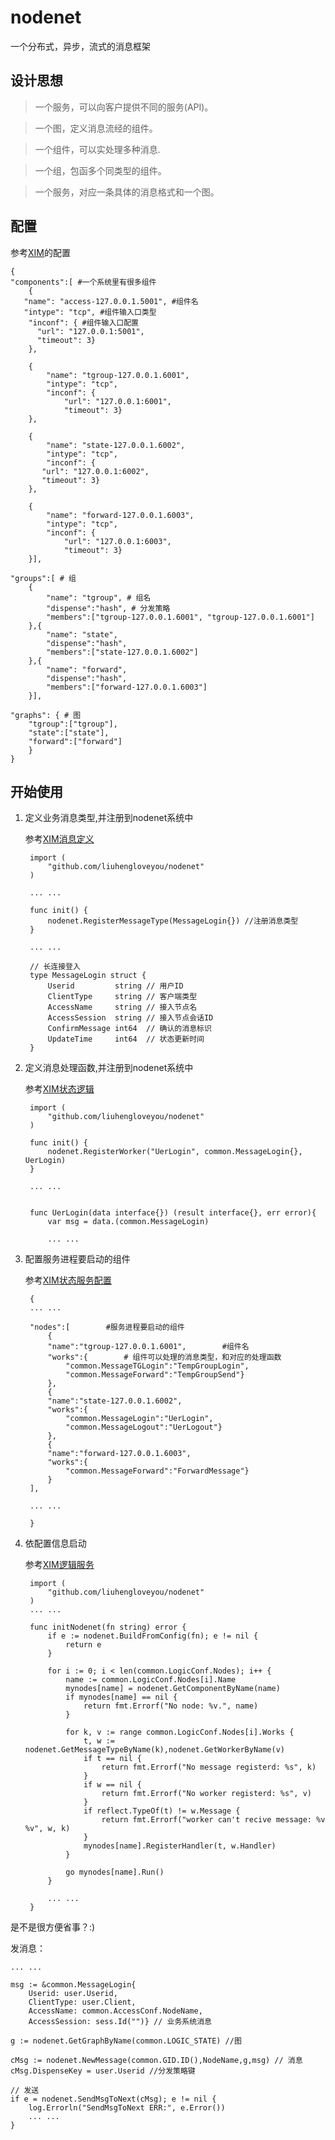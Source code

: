 # nodenet
一个分布式，异步，流式的消息框架
	
## 设计思想

>一个服务，可以向客户提供不同的服务(API)。

>一个图，定义消息流经的组件。

>一个组件，可以实处理多种消息.

>一个组，包函多个同类型的组件。

>一个服务，对应一条具体的消息格式和一个图。
	
## 配置
参考[XIM](https://github.com/liuhengloveyou/xim/blob/master/example/nodenet.conf.sample)的配置

	{
	"components":[ #一个系统里有很多组件
		{
       "name": "access-127.0.0.1.5001", #组件名
       "intype": "tcp", #组件输入口类型
		"inconf": { #组件输入口配置
	      "url": "127.0.0.1:5001",
	      "timeout": 3}
		},
	
		{
			"name": "tgroup-127.0.0.1.6001",
        	"intype": "tcp",
			"inconf": {
				"url": "127.0.0.1:6001",
	      		"timeout": 3}
		},
	
		{
			"name": "state-127.0.0.1.6002",
        	"intype": "tcp",
			"inconf": {
	   	   "url": "127.0.0.1:6002",
	   	   "timeout": 3}
		},

		{
			"name": "forward-127.0.0.1.6003",
        	"intype": "tcp",
			"inconf": {
	      		"url": "127.0.0.1:6003",
	      		"timeout": 3}
		}],
	
	"groups":[ # 组
		{
			"name": "tgroup", # 组名
			"dispense":"hash", # 分发策略
			"members":["tgroup-127.0.0.1.6001", "tgroup-127.0.0.1.6001"]
		},{
			"name": "state",
			"dispense":"hash",
			"members":["state-127.0.0.1.6002"]
		},{
			"name": "forward",
			"dispense":"hash",
			"members":["forward-127.0.0.1.6003"]
		}],

	"graphs": { # 图
		"tgroup":["tgroup"], 
		"state":["state"],
		"forward":["forward"]
		}
	}


## 开始使用

1. 定义业务消息类型,并注册到nodenet系统中
	
	参考[XIM消息定义](https://github.com/liuhengloveyou/xim/blob/master/common/message.go)
	
		import (
			"github.com/liuhengloveyou/nodenet"
		)
		
		... ...
		
		func init() {
			nodenet.RegisterMessageType(MessageLogin{}) //注册消息类型		
		}
		
		... ... 
		
		// 长连接登入
		type MessageLogin struct {
			Userid         string // 用户ID
			ClientType     string // 客户端类型
			AccessName     string // 接入节点名
			AccessSession  string // 接入节点会话ID
			ConfirmMessage int64  // 确认的消息标识
			UpdateTime     int64  // 状态更新时间
		}

	
2. 定义消息处理函数,并注册到nodenet系统中

	参考[XIM状态逻辑](https://github.com/liuhengloveyou/xim/blob/master/logic/state.go)
	
		import (
			"github.com/liuhengloveyou/nodenet"
		)
	
		func init() {
			nodenet.RegisterWorker("UerLogin", common.MessageLogin{}, UerLogin)
		}
		
		... ...
		
		
		func UerLogin(data interface{}) (result interface{}, err error){
			var msg = data.(common.MessageLogin)
			
			... ...
			
3. 配置服务进程要启动的组件

	参考[XIM状态服务配置](https://github.com/liuhengloveyou/xim/blob/master/example/logic.conf.simple)
	
		{
		... ...

		"nodes":[        #服务进程要启动的组件
			{
			"name":"tgroup-127.0.0.1.6001",        #组件名
			"works":{        # 组件可以处理的消息类型，和对应的处理函数
				"common.MessageTGLogin":"TempGroupLogin",
				"common.MessageForward":"TempGroupSend"}
			},
			{
			"name":"state-127.0.0.1.6002",
			"works":{
				"common.MessageLogin":"UerLogin",
				"common.MessageLogout":"UerLogout"}
			},
			{
			"name":"forward-127.0.0.1.6003",
			"works":{
				"common.MessageForward":"ForwardMessage"}
			}
		],
	
		... ...
	
		}			
3. 依配置信息启动

	参考[XIM逻辑服务](https://github.com/liuhengloveyou/xim/blob/master/logic/logic.go)

		import (
			"github.com/liuhengloveyou/nodenet"
		)
		... ...

		func initNodenet(fn string) error {
			if e := nodenet.BuildFromConfig(fn); e != nil {
				return e
			}

			for i := 0; i < len(common.LogicConf.Nodes); i++ {
				name := common.LogicConf.Nodes[i].Name
				mynodes[name] = nodenet.GetComponentByName(name)
				if mynodes[name] == nil {
					return fmt.Errorf("No node: %v.", name)
				}

				for k, v := range common.LogicConf.Nodes[i].Works {
					t, w := nodenet.GetMessageTypeByName(k),nodenet.GetWorkerByName(v)
					if t == nil {
						return fmt.Errorf("No message registerd: %s", k)
					}
					if w == nil {
						return fmt.Errorf("No worker registerd: %s", v)
					}
					if reflect.TypeOf(t) != w.Message {
						return fmt.Errorf("worker can't recive message: %v %v", w, k)
					}
					mynodes[name].RegisterHandler(t, w.Handler)
				}

				go mynodes[name].Run()
			}
		
			... ...	
		}


是不是很方便省事？:)

发消息：

	... ...
	
	msg := &common.MessageLogin{
		Userid: user.Userid,
		ClientType: user.Client,
		AccessName: common.AccessConf.NodeName,
		AccessSession: sess.Id("")} // 业务系统消息
		
	g := nodenet.GetGraphByName(common.LOGIC_STATE) //图
	
	cMsg := nodenet.NewMessage(common.GID.ID(),NodeName,g,msg) // 消息
	cMsg.DispenseKey = user.Userid //分发策略键

	// 发送
	if e = nodenet.SendMsgToNext(cMsg); e != nil {
		log.Errorln("SendMsgToNext ERR:", e.Error())
		... ...
	}
